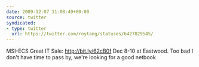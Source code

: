 ```yaml
---
date: 2009-12-07 11:08:49+00:00
source: twitter
syndicated:
- type: twitter
  url: https://twitter.com/roytang/statuses/6427829545/
---
```


MSI-ECS Great IT Sale: http://bit.ly/62cB0f Dec 8-10 at Eastwood. Too bad I don't have time to pass by, we're looking for a good netbook